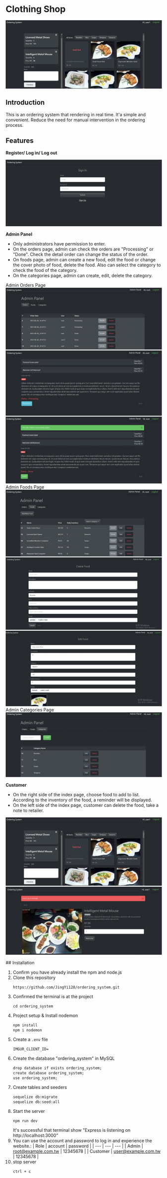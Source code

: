 # Clothing Shop
![](public/images/index.jpg)

## Introduction

This is an ordering system that rendering in real time. It'a simple and convenient. Reduce the need for manual intervention in the ordering process.

## Features

**Register/ Log in/ Log out**

![](public/images/signin.jpg)

**Admin Panel**

- Only administrators have permission to enter.
- On the orders page, admin can check the orders are "Processing" or "Done". Check the detail order can change the status of the order. 
- On foods page, admin can create a new food, edit the food or change the cover photo of food, delete the food. Also can select the category to check the food of the category.
- On the categories page, admin can create, edit, delete the category.

Admin Orders Page
![](public/images/admin_orders.jpg)![](public/images/admin_order.jpg)
![](public/images/admin_order2.jpg)
Admin Foods Page
![](public/images/admin_foods.jpg)![](public/images//admin_foods_create.jpg)
![](public/images/admin_food_edit.jpg)
Admin Categories Page
![](public/images/admin_categories.jpg)

**Customer**

- On the right side of the index page, choose food to add to list. According to the inventory of the food, a reminder will be displayed. 
- On the left side of the index page, customer can delete the food, take a note to retailer.

![](public/images/index.jpg)
![](public/images/food.jpg)

## Installation

1. Confirm you have already install the npm and node.js
2. Clone this repository
   ```
   https://github.com/JingYi120/ordering_system.git
   ```
3. Confirmed the terminal is at the project
   ```
   cd ordering_system
   ```
4. Project setup & Install nodemon
   ```
   npm install
   npm i nodemon
   ```
5. Create a `.env` file
   ```
   IMGUR_CLIENT_ID=
   ```
6. Create the database "ordering_system" in MySQL
   ```
   drop database if exists ordering_system;
   create database ordering_system;
   use ordering_system;
   ```
7. Create tables and seeders
   ```
   sequelize db:migrate
   sequelize db:seed:all
   ```
8. Start the server
   ```
   npm run dev
   ```
   It's successful that terminal show "Express is listening on http://localhost:3000"
9. You can use the account and password to log in and experience the website.:
   | Role | account  | password |
   | --- | --- | --- |
   | Admin | root@example.com.tw | 12345678 |
   | Customer | user@example.com.tw  | 12345678 |
10. stop server
    ```
    ctrl + c
    ```